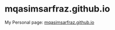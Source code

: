 # mqasimsarfraz.github.io
My Personal page:  [mqasimsarfraz.github.io](https://mqasimsarfraz.github.io/)

